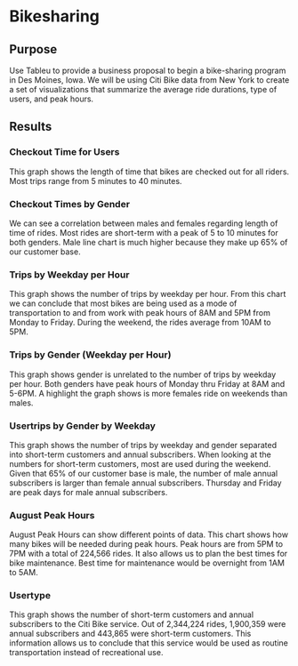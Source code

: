 # Bikesharing

## Purpose
Use Tableu to provide a business proposal to begin a bike-sharing program in Des Moines, Iowa. We will be using Citi Bike data from New York to create a set of visualizations that summarize the average ride durations, type of users, and peak hours.

## Results
### Checkout Time for Users
This graph shows the length of time that bikes are checked out for all riders. Most trips range from 5 minutes to 40 minutes. 

### Checkout Times by Gender
We can see a correlation between males and females regarding length of time of rides. Most rides are short-term with a peak of 5 to 10 minutes for both genders. Male line chart is much higher because they make up 65% of our customer base.

### Trips by Weekday per Hour
This graph shows the number of trips by weekday per hour. From this chart we can conclude that most bikes are being used as a mode of transportation to and from work with peak hours of 8AM and 5PM from Monday to Friday. During the weekend, the rides average from 10AM to 5PM.

### Trips by Gender (Weekday per Hour)
This graph shows gender is unrelated to the number of trips by weekday per hour. Both genders have peak hours of Monday thru Friday at 8AM and 5-6PM. A highlight the graph shows is more females ride on weekends than males.

### Usertrips by Gender by Weekday
This graph shows the number of trips by weekday and gender separated into short-term customers and annual subscribers. When looking at the numbers for short-term customers, most are used during the weekend. Given that 65% of our customer base is male, the number of male annual subscribers is larger than female annual subscribers. Thursday and Friday are peak days for male annual subscribers.

### August Peak Hours
August Peak Hours can show different points of data. This chart shows how many bikes will be needed during peak hours. Peak hours are from 5PM to 7PM with a total of 224,566 rides. It also allows us to plan the best times for bike maintenance. Best time for maintenance would be overnight from 1AM to 5AM. 

### Usertype
This graph shows the number of short-term customers and annual subscribers to the Citi Bike service. Out of 2,344,224 rides, 1,900,359 were annual subscribers and 443,865 were short-term customers. This information allows us to conclude that this service would be used as routine transportation instead of recreational use. 

